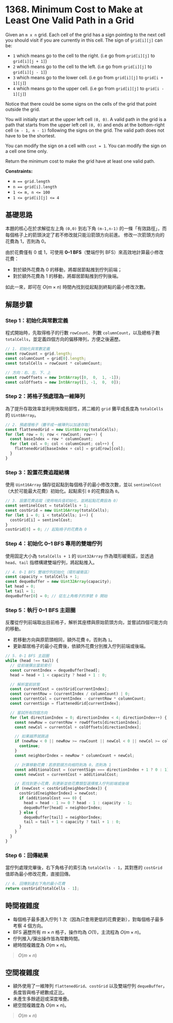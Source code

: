# 1368. Minimum Cost to Make at Least One Valid Path in a Grid

Given an `m x n` grid. Each cell of the grid has a sign pointing to the next cell 
you should visit if you are currently in this cell. 
The sign of `grid[i][j]` can be:

- `1` which means go to the cell to the right. (i.e go from `grid[i][j]` to `grid[i][j + 1]`)
- `2` which means go to the cell to the left. (i.e go from `grid[i][j]` to `grid[i][j - 1]`)
- `3` which means go to the lower cell. (i.e go from `grid[i][j]` to `grid[i + 1][j]`)
- `4` which means go to the upper cell. (i.e go from `grid[i][j]` to `grid[i - 1][j]`)

Notice that there could be some signs on the cells of the grid that point outside the grid.

You will initially start at the upper left cell `(0, 0)`. 
A valid path in the grid is a path that starts from the upper left cell `(0, 0)` and ends at the bottom-right cell `(m - 1, n - 1)` 
following the signs on the grid. 
The valid path does not have to be the shortest.

You can modify the sign on a cell with `cost = 1`. 
You can modify the sign on a cell one time only.

Return the minimum cost to make the grid have at least one valid path.

**Constraints:**

- `m == grid.length`
- `n == grid[i].length`
- `1 <= m, n <= 100`
- `1 <= grid[i][j] <= 4`

## 基礎思路

本題的核心在於求解從左上角 `(0,0)` 到右下角 `(m-1,n-1)` 的一條「有效路徑」，而每個格子上的箭頭決定了若不修改就只能沿箭頭方向前進。
修改一次箭頭方向的花費為 1，否則為 0。

由於花費僅有 0 或 1，可使用 **0–1 BFS**（雙端佇列 BFS）來高效地計算最小修改花費：

- 對於額外花費為 0 的移動，將鄰居節點推到佇列前端；
- 對於額外花費為 1 的移動，將鄰居節點推到佇列後端。

如此一來，即可在 $O(m \times n)$ 時間內找到從起點到終點的最小修改次數。

## 解題步驟

### Step 1：初始化與常數定義

程式開始時，先取得格子的行數 `rowCount`、列數 `columnCount`，以及總格子數 `totalCells`，並定義四個方向的偏移陣列，方便之後遍歷。

```typescript
// 1. 初始化與常數定義
const rowCount = grid.length;
const columnCount = grid[0].length;
const totalCells = rowCount * columnCount;

// 方向：右、左、下、上
const rowOffsets = new Int8Array([0,  0,  1, -1]);
const colOffsets = new Int8Array([1, -1,  0,  0]);
```

### Step 2：將格子預處理為一維陣列

為了提升存取效率並利用快取局部性，將二維的 `grid` 攤平成長度為 `totalCells` 的 `Uint8Array`。

```typescript
// 2. 預處理格子（攤平成一維陣列以加速存取）
const flattenedGrid = new Uint8Array(totalCells);
for (let row = 0; row < rowCount; row++) {
  const baseIndex = row * columnCount;
  for (let col = 0; col < columnCount; col++) {
    flattenedGrid[baseIndex + col] = grid[row][col];
  }
}
```

### Step 3：設置花費追蹤結構

使用 `Uint16Array` 儲存從起點到每個格子的最小修改次數，並以 `sentinelCost`（大於可能最大花費）初始化。起點索引 `0` 的花費設為 `0`。

```typescript
// 3. 設置花費追蹤（使用哨兵值初始化，並將起點花費設為 0）
const sentinelCost = totalCells + 1;
const costGrid = new Uint16Array(totalCells);
for (let i = 0; i < totalCells; i++) {
  costGrid[i] = sentinelCost;
}
costGrid[0] = 0; // 起點格子的花費為 0
```

### Step 4：初始化 0–1 BFS 專用的雙端佇列

使用固定大小為 `totalCells + 1` 的 `Uint32Array` 作為環形緩衝區，並透過 `head`、`tail` 指標構建雙端佇列，將起點推入。

```typescript
// 4. 0-1 BFS 雙端佇列初始化（環形緩衝區）
const capacity = totalCells + 1;
const dequeBuffer = new Uint32Array(capacity);
let head = 0;
let tail = 1;
dequeBuffer[0] = 0; // 從左上角格子的序號 0 開始
```

### Step 5：執行 0–1 BFS 主迴圈

反覆從佇列前端取出目前格子，解析其座標與原始箭頭方向，並嘗試四個可能方向的移動。

- 若移動方向與原箭頭相同，額外花費 `0`，否則為 `1`。
- 更新鄰居格子的最小花費後，依額外花費分別推入佇列前端或後端。

```typescript
// 5. 0-1 BFS 主迴圈
while (head !== tail) {
  // 從前端彈出當前索引
  const currentIndex = dequeBuffer[head];
  head = head + 1 < capacity ? head + 1 : 0;

  // 解析當前狀態
  const currentCost = costGrid[currentIndex];
  const currentRow = (currentIndex / columnCount) | 0;
  const currentCol = currentIndex - currentRow * columnCount;
  const currentSign = flattenedGrid[currentIndex];

  // 嘗試所有四個方向
  for (let directionIndex = 0; directionIndex < 4; directionIndex++) {
    const newRow = currentRow + rowOffsets[directionIndex];
    const newCol = currentCol + colOffsets[directionIndex];

    // 如果越界就跳過
    if (newRow < 0 || newRow >= rowCount || newCol < 0 || newCol >= columnCount) {
      continue;
    }
    const neighborIndex = newRow * columnCount + newCol;

    // 計算移動花費：若原箭頭方向相符則為 0，否則為 1
    const additionalCost = (currentSign === directionIndex + 1 ? 0 : 1);
    const newCost = currentCost + additionalCost;

    // 若找到更小花費，則更新並依花費類型選擇推入佇列前端或後端
    if (newCost < costGrid[neighborIndex]) {
      costGrid[neighborIndex] = newCost;
      if (additionalCost === 0) {
        head = head - 1 >= 0 ? head - 1 : capacity - 1;
        dequeBuffer[head] = neighborIndex;
      } else {
        dequeBuffer[tail] = neighborIndex;
        tail = tail + 1 < capacity ? tail + 1 : 0;
      }
    }
  }
}
```

### Step 6：回傳結果

當佇列處理完畢後，右下角格子的索引為 `totalCells - 1`，其對應的 `costGrid` 值即為最小修改花費，直接回傳。

```typescript
// 6. 回傳到達右下角的最小花費
return costGrid[totalCells - 1];
```

## 時間複雜度

- 每個格子最多進入佇列 $1$ 次（因為只會用更低的花費更新），對每個格子最多考察 $4$ 個方向。
- BFS 遍歷所有 $m \times n$ 格子，操作均為 $O(1)$，主流程為 $O(m \times n)$。
- 佇列推入/彈出操作皆為常數時間。
- 總時間複雜度為 $O(m \times n)$。

> $O(m \times n)$

## 空間複雜度

- 額外使用了一維陣列 `flattenedGrid`、`costGrid` 以及雙端佇列 `dequeBuffer`，長度皆與格子總數成正比。
- 未產生多餘遞迴或深度堆疊。
- 總空間複雜度為 $O(m \times n)$。

> $O(m \times n)$
